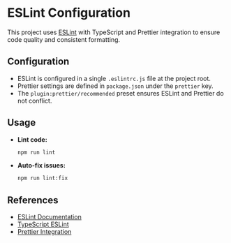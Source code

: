 # ESLint Configuration

This project uses [ESLint](https://eslint.org/) with TypeScript and Prettier integration to ensure code quality and consistent formatting.

## Configuration

- ESLint is configured in a single `.eslintrc.js` file at the project root.
- Prettier settings are defined in `package.json` under the `prettier` key.
- The `plugin:prettier/recommended` preset ensures ESLint and Prettier do not conflict.

## Usage

- **Lint code:**
  ```bash
  npm run lint
  ```
- **Auto-fix issues:**
  ```bash
  npm run lint:fix
  ```

## References

- [ESLint Documentation](https://eslint.org/docs/latest/)
- [TypeScript ESLint](https://typescript-eslint.io/)
- [Prettier Integration](https://prettier.io/docs/en/integrating-with-linters.html)
